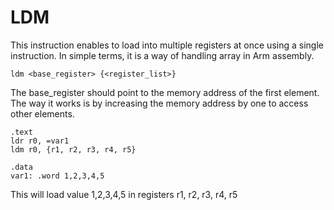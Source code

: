 # LDM
This instruction enables to load into multiple registers at once using a single instruction. In simple terms, it is a way of handling array in Arm assembly.

```assembly
ldm <base_register> {<register_list>}
```

The base_register should point to the memory address of the first element. The way it works is by increasing the memory address by one to access other elements.

```
.text
ldr r0, =var1
ldm r0, {r1, r2, r3, r4, r5}

.data
var1: .word 1,2,3,4,5
```

This will load value 1,2,3,4,5 in registers r1, r2, r3, r4, r5